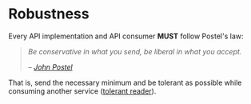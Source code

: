 # Robustness

Every API implementation and API consumer **MUST** follow Postel's law:

> _Be conservative in what you send, be liberal in what you accept._
>
> _–_ [_John Postel_](https://en.wikipedia.org/wiki/Robustness_principle)

That is, send the necessary minimum and be tolerant as possible while consuming another service \([tolerant reader](https://martinfowler.com/bliki/TolerantReader.html)\).

